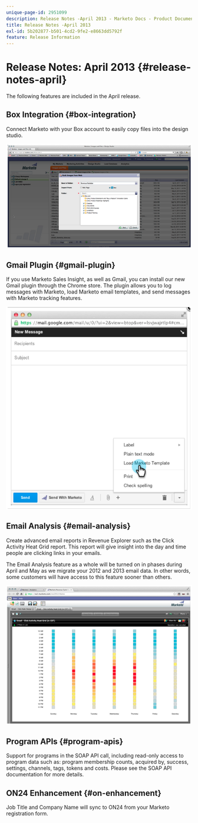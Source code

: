 ```yaml
---
unique-page-id: 2951099
description: Release Notes -April 2013 - Marketo Docs - Product Documentation
title: Release Notes -April 2013
exl-id: 5b202877-b501-4cd2-9fe2-e8663dd5792f
feature: Release Information
---
```

# Release Notes: April 2013 {#release-notes-april}

The following features are included in the April release.

## Box Integration {#box-integration}

Connect Marketo with your Box account to easily copy files into the design studio.

![](assets/image2014-9-22-15-3a47-3a56.png)

## Gmail Plugin {#gmail-plugin}

If you use Marketo Sales Insight, as well as Gmail, you can install our new Gmail plugin through the Chrome store. The plugin allows you to log messages with Marketo, load Marketo email templates, and send messages with Marketo tracking features.

![](assets/image2014-9-22-15-3a48-3a57.png)

## Email Analysis {#email-analysis}

Create advanced email reports in Revenue Explorer such as the Click Activity Heat Grid report. This report will give insight into the day and time people are clicking links in your emails.

The Email Analysis feature as a whole will be turned on in phases during April and May as we migrate your 2012 and 2013 email data. In other words, some customers will have access to this feature sooner than others.

![](assets/image2014-9-22-15-3a49-3a16.png)

## Program APIs {#program-apis}

Support for programs in the SOAP API call, including read-only access to program data such as: program membership counts, acquired by, success, settings, channels, tags, tokens and costs. Please see the SOAP API documentation for more details.

## ON24 Enhancement {#on-enhancement}

Job Title and Company Name will sync to ON24 from your Marketo registration form.
